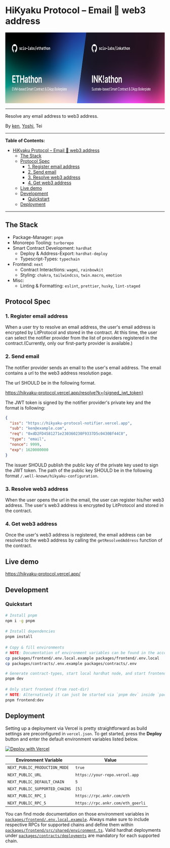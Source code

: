 # HiKyaku Protocol – Email 🤝 web3 address

<img src="packages/frontend/public/images/mix-cover.jpg" width="800" height="223" alt="Cover Image" />

---

Resolve any email address to web3 address.

By [ken](https://twitter.com/kenichiNaoe), [Yoshi](https://twitter.com/yoshijo04), Tei

---

**Table of Contents:**

- [HiKyaku Protocol – Email 🤝 web3 address](#hikyaku-protocol--email--web3-address)
  - [The Stack](#the-stack)
  - [Protocol Spec](#protocol-spec)
    - [1. Register email address](#1-register-email-address)
    - [2. Send email](#2-send-email)
    - [3. Resolve web3 address](#3-resolve-web3-address)
    - [4. Get web3 address](#4-get-web3-address)
  - [Live demo](#live-demo)
  - [Development](#development)
    - [Quickstart](#quickstart)
  - [Deployment](#deployment)

---

## The Stack

- Package-Manager: `pnpm`
- Monorepo Tooling: `turborepo`
- Smart Contract Development: `hardhat`
  - Deploy & Address-Export: `hardhat-deploy`
  - Typescript-Types: `typechain`
- Frontend: `next`
  - Contract Interactions: `wagmi`, `rainbowkit`
  - Styling: `chakra`, `tailwindcss`, `twin.macro`, `emotion`
- Misc:
  - Linting & Formatting: `eslint`, `prettier`, `husky`, `lint-staged`

## Protocol Spec

### 1. Register email address

When a user try to resolve an email address, the user's email address is encrypted by LitProtocol and stored in the contract. At this time, the user can select the notifier provider from the list of providers registered in the contract.(Currently, only our first-party provider is available.)

### 2. Send email

The notifier provider sends an email to the user's email address. The email contains a url to the web3 address resolution page.

The url SHOULD be in the following format.

https://hikyaku-protocol.vercel.app/resolve?k={signed_jwt_token}

The JWT token is signed by the notifier provider's private key and the format is following:

```json
{
  "iss": "https://hikyaku-protocol-notifier.vercel.app",
  "sub": "ken@example.com",
  "req": "0xdD2FD4581271e230360230F9337D5c0430Bf44C0",
  "type": "email",
  "nonce": 9999,
  "exp": 1620000000
}
```

The issuer SHOULD publish the public key of the private key used to sign the JWT token. The path of the public key SHOULD be in the following format `/.well-known/hikyaku-configuration`.

### 3. Resolve web3 address

When the user opens the url in the email, the user can register his/her web3 address. The user's web3 address is encrypted by LitProtocol and stored in the contract.

### 4. Get web3 address

Once the user's web3 address is registered, the email address can be resolved to the web3 address by calling the `getResolvedAddress` function of the contract.

## Live demo

https://hikyaku-protocol.vercel.app/

## Development

### Quickstart

```bash
# Install pnpm
npm i -g pnpm

# Install dependencies
pnpm install

# Copy & fill environments
# NOTE: Documentation of environment variables can be found in the according `.example` files
cp packages/frontend/.env.local.example packages/frontend/.env.local
cp packages/contracts/.env.example packages/contracts/.env
```

```bash
# Generate contract-types, start local hardhat node, and start frontend with turborepo
pnpm dev

# Only start frontend (from root-dir)
# NOTE: Alternatively it can just be started via `pnpm dev` inside `packages/frontend`
pnpm frontend:dev
```

## Deployment

Setting up a deployment via Vercel is pretty straightforward as build settings are preconfigured in `vercel.json`. To get started, press the **Deploy** button and enter the default environment variables listed below.

[![Deploy with Vercel](https://vercel.com/button)](https://vercel.com/new/clone?repository-url=https%3A%2F%2Fgithub.com%2Fethathon%2Fethathon&env=NEXT_PUBLIC_PRODUCTION_MODE,NEXT_PUBLIC_URL,NEXT_PUBLIC_DEFAULT_CHAIN,NEXT_PUBLIC_SUPPORTED_CHAINS,NEXT_PUBLIC_RPC_1,NEXT_PUBLIC_RPC_5&envDescription=See%20Environment%20Variables%20Examples%20%26%20Documentation&envLink=https%3A%2F%2Fgithub.com%2Fethathon%2Fethathon%2Fblob%2Fmain%2Fpackages%2Ffrontend%2F.env.local.example&redirect-url=https%3A%2F%2Fgithub.com%2Fethathon%2Fethathon)

| Environment Variable           | Value                             |
| ------------------------------ | --------------------------------- |
| `NEXT_PUBLIC_PRODUCTION_MODE`  | `true`                            |
| `NEXT_PUBLIC_URL`              | `https://your-repo.vercel.app`    |
| `NEXT_PUBLIC_DEFAULT_CHAIN`    | `5`                               |
| `NEXT_PUBLIC_SUPPORTED_CHAINS` | `[5]`                             |
| `NEXT_PUBLIC_RPC_1`            | `https://rpc.ankr.com/eth`        |
| `NEXT_PUBLIC_RPC_5`            | `https://rpc.ankr.com/eth_goerli` |

You can find mode documentation on those environment variables in [`packages/frontend/.env.local.example`](https://github.com/scio-labs/ethathon/blob/main/packages/frontend/.env.local.example). Always make sure to include respective RPCs for supported chains and define them within [`packages/frontend/src/shared/environment.ts`](https://github.com/scio-labs/ethathon/blob/main/packages/frontend/src/shared/environment.ts). Valid hardhat deployments under [`packages/contracts/deployments`](https://github.com/scio-labs/ethathon/blob/main/packages/contracts/deployments) are mandatory for each supported chain.
